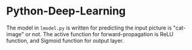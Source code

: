 # Python-Deep-Learning

The model in `lmodel.py` is written for predicting the input picture is "cat-image" or not.
The active function for forward-propagation is ReLU function, and Sigmoid function for output layer.
